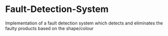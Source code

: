 # Fault-Detection-System
Implementation of a fault detection system which detects and eliminates the faulty products based on the shape/colour
